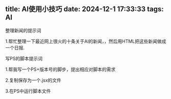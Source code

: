 title: Al使用小技巧
date: 2024-12-1 17:33:33
tags: Al
--------

整理新闻的提示词

1.帮忙整理一下最近网上很火的十条关于Al的新闻，，然后用HTML把这些新闻做成一个日报.

写PS的脚本提示词

1.帮我写一个PS+版本号的脚步，提出相应对脚本的需求

2.复制保存为一个.jsx的文件

3.在PS中运行脚本文件
